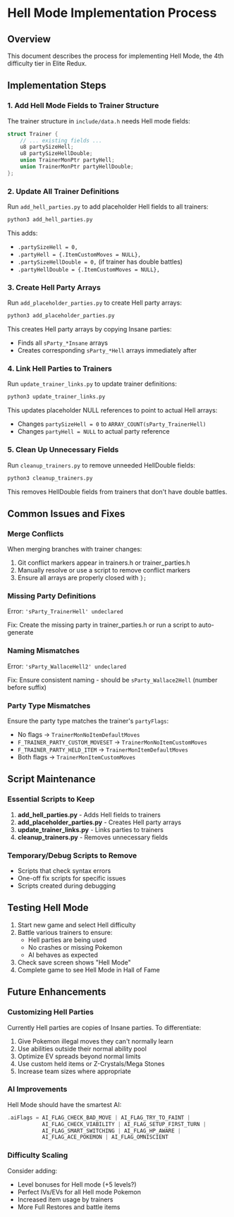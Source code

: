 # Hell Mode Implementation Process

## Overview

This document describes the process for implementing Hell Mode, the 4th difficulty tier in Elite Redux.

## Implementation Steps

### 1. Add Hell Mode Fields to Trainer Structure

The trainer structure in `include/data.h` needs Hell mode fields:
```c
struct Trainer {
    // ... existing fields ...
    u8 partySizeHell;
    u8 partySizeHellDouble;
    union TrainerMonPtr partyHell;
    union TrainerMonPtr partyHellDouble;
};
```

### 2. Update All Trainer Definitions

Run `add_hell_parties.py` to add placeholder Hell fields to all trainers:
```bash
python3 add_hell_parties.py
```

This adds:
- `.partySizeHell = 0,`
- `.partyHell = {.ItemCustomMoves = NULL},`
- `.partySizeHellDouble = 0,` (if trainer has double battles)
- `.partyHellDouble = {.ItemCustomMoves = NULL},`

### 3. Create Hell Party Arrays

Run `add_placeholder_parties.py` to create Hell party arrays:
```bash
python3 add_placeholder_parties.py
```

This creates Hell party arrays by copying Insane parties:
- Finds all `sParty_*Insane` arrays
- Creates corresponding `sParty_*Hell` arrays immediately after

### 4. Link Hell Parties to Trainers

Run `update_trainer_links.py` to update trainer definitions:
```bash
python3 update_trainer_links.py
```

This updates placeholder NULL references to point to actual Hell arrays:
- Changes `partySizeHell = 0` to `ARRAY_COUNT(sParty_TrainerHell)`
- Changes `partyHell = NULL` to actual party reference

### 5. Clean Up Unnecessary Fields

Run `cleanup_trainers.py` to remove unneeded HellDouble fields:
```bash
python3 cleanup_trainers.py
```

This removes HellDouble fields from trainers that don't have double battles.

## Common Issues and Fixes

### Merge Conflicts

When merging branches with trainer changes:
1. Git conflict markers appear in trainers.h or trainer_parties.h
2. Manually resolve or use a script to remove conflict markers
3. Ensure all arrays are properly closed with `};`

### Missing Party Definitions

Error: `'sParty_TrainerHell' undeclared`

Fix: Create the missing party in trainer_parties.h or run a script to auto-generate

### Naming Mismatches

Error: `'sParty_WallaceHell2' undeclared`

Fix: Ensure consistent naming - should be `sParty_Wallace2Hell` (number before suffix)

### Party Type Mismatches

Ensure the party type matches the trainer's `partyFlags`:
- No flags → `TrainerMonNoItemDefaultMoves`
- `F_TRAINER_PARTY_CUSTOM_MOVESET` → `TrainerMonNoItemCustomMoves`
- `F_TRAINER_PARTY_HELD_ITEM` → `TrainerMonItemDefaultMoves`
- Both flags → `TrainerMonItemCustomMoves`

## Script Maintenance

### Essential Scripts to Keep

1. **add_hell_parties.py** - Adds Hell fields to trainers
2. **add_placeholder_parties.py** - Creates Hell party arrays
3. **update_trainer_links.py** - Links parties to trainers
4. **cleanup_trainers.py** - Removes unnecessary fields

### Temporary/Debug Scripts to Remove

- Scripts that check syntax errors
- One-off fix scripts for specific issues
- Scripts created during debugging

## Testing Hell Mode

1. Start new game and select Hell difficulty
2. Battle various trainers to ensure:
   - Hell parties are being used
   - No crashes or missing Pokemon
   - AI behaves as expected
3. Check save screen shows "Hell Mode"
4. Complete game to see Hell Mode in Hall of Fame

## Future Enhancements

### Customizing Hell Parties

Currently Hell parties are copies of Insane parties. To differentiate:

1. Give Pokemon illegal moves they can't normally learn
2. Use abilities outside their normal ability pool
3. Optimize EV spreads beyond normal limits
4. Use custom held items or Z-Crystals/Mega Stones
5. Increase team sizes where appropriate

### AI Improvements

Hell Mode should have the smartest AI:
```c
.aiFlags = AI_FLAG_CHECK_BAD_MOVE | AI_FLAG_TRY_TO_FAINT | 
           AI_FLAG_CHECK_VIABILITY | AI_FLAG_SETUP_FIRST_TURN |
           AI_FLAG_SMART_SWITCHING | AI_FLAG_HP_AWARE |
           AI_FLAG_ACE_POKEMON | AI_FLAG_OMNISCIENT
```

### Difficulty Scaling

Consider adding:
- Level bonuses for Hell mode (+5 levels?)
- Perfect IVs/EVs for all Hell mode Pokemon
- Increased item usage by trainers
- More Full Restores and battle items
